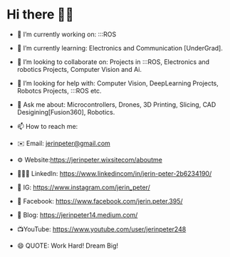 # Hi there 👋🏼
- 🔭 I’m currently working on: :::ROS

- 🌱 I’m currently learning: Electronics and Communication [UnderGrad].

- 👯 I’m looking to collaborate on: Projects in :::ROS, Electronics and robotics Projects, Computer Vision and Ai.

- 🤔 I’m looking for help with: Computer Vision, DeepLearning Projects, Robotcs Projects, :::ROS etc.

- 💬 Ask me about: Microcontrollers, Drones, 3D Printing, Slicing, CAD Desigining[Fusion360], Robotics.

- 📫 How to reach me:
* ✉️ Email: jerinpeter@gmail.com

* ⚙️ Website:https://jerinpeter.wixsitecom/aboutme

* 👨🏽‍🎓 LinkedIn: https://www.linkedincom/in/jerin-peter-2b6234190/

*  📸 IG: https://www.instagram.com/jerin_peter/

* 📘 Facebook: https://www.facebook.com/jerin.peter.395/

* 📝 Blog: https://jerinpeter14.medium.com/

* 📺YouTube: https://www.youtube.com/user/jerinpeter248
	        
- 😄 QUOTE: Work Hard! Dream Big! 
